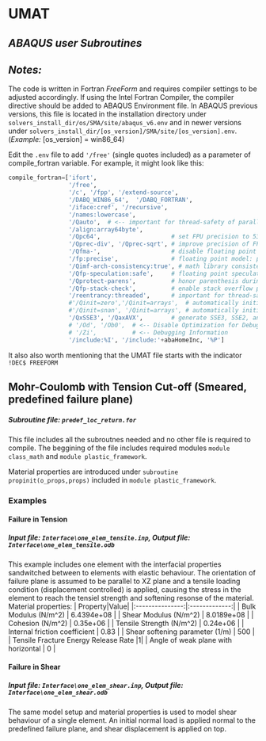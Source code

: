 # UMAT
## _ABAQUS user Subroutines_
## _Notes:_
The code is written in Fortran _FreeForm_ and requires compiler settings to be adjusted accordingly.
If using the Intel Fortran Compiler, the compiler directive should be added to ABAQUS Environment file.
In ABAQUS previous versions, this file is located in the installation directory under
`solvers_install_dir/os/SMA/site/abaqus_v6.env`
and in newer versions under
`solvers_install_dir/[os_version]/SMA/site/[os_version].env`.  (_Example:_ [os_version] = win86_64)

Edit the `.env` file to add `'/free'` (single quotes included) as a parameter of compile_fortran variable.
For example, it might look like this:
```python
compile_fortran=['ifort',
				 '/free',
                 '/c', '/fpp', '/extend-source', 
                 '/DABQ_WIN86_64',  '/DABQ_FORTRAN',
                 '/iface:cref', '/recursive',
				 '/names:lowercase',
                 '/Qauto',  # <-- important for thread-safety of parallel user subroutines
                 '/align:array64byte',
                 '/Qpc64',                    # set FPU precision to 53 bit significand
                 '/Qprec-div', '/Qprec-sqrt', # improve precision of FP divides and sqrt
                 '/Qfma-',                    # disable floating point fused multiply-add
                 '/fp:precise',               # floating point model: precise 
                 '/Qimf-arch-consistency:true', # math library consistent results
                 '/Qfp-speculation:safe',     # floating point speculations only when safe
                 '/Qprotect-parens',          # honor parenthesis during expression evaluation
                 '/Qfp-stack-check',          # enable stack overflow protection checks
                 '/reentrancy:threaded',      # important for thread-safety
                 #'/Qinit=zero','/Qinit=arrays',  # automatically initialize all arrays to zero
                 #'/Qinit=snan', '/Qinit=arrays', # automatically initialize all arrays to SNAN
                 '/QxSSE3', '/QaxAVX',        # generate SSE3, SSE2, and SSE instructions
                 # '/Od', '/Ob0',  # <-- Disable Optimization for Debugging
                 # '/Zi',          # <-- Debugging Information
                 '/include:%I', '/include:'+abaHomeInc, '%P']
```
It also also worth mentioning that the UMAT file starts with the indicator `!DEC$ FREEFORM`

## Mohr-Coulomb with Tension Cut-off (Smeared, predefined failure plane)
##### Subroutine file: `predef_loc_return.for`
This file includes all the subroutnes needed and no other file is required to compile.
The beggining of the file includes required modules `module class_math` and `module plastic_framework`.

Material properties are introduced under `subroutine propinit(o_props,props)` included in `module plastic_framework`.

### Examples
#### Failure in Tension
##### Input file: `Interface\one_elem_tensile.inp`, Output file: `Interface\one_elem_tensile.odb`
This example includes one element with the interfacial properties sandwitched between to elements with elastic behaviour.
The orientation of failure plane is assumed to be parallel to XZ plane and a tensile loading condition (displacement controlled) is applied, causing the stress in the element to reach the tensiel strength and softening resonse of the material.
Material properties:
| Property|Value|
|:---------------:|:-------------:|
| Bulk Modulus (N/m^2) | 6.4394e+08 |
| Shear Modulus (N/m^2) | 8.0189e+08 |
| Cohesion (N/m^2) | 0.35e+06 |
| Tensile Strength (N/m^2) | 0.24e+06 |
| Internal friction coefficient | 0.83 |
| Shear softening parameter (1/m) | 500 |
| Tensile Fracture Energy Release Rate |1|
| Angle of weak plane with horizontal | 0 |

#### Failure in Shear
##### Input file: `Interface\one_elem_shear.inp`, Output file: `Interface\one_elem_shear.odb`
The same model setup and material properties is used to model shear behaviour of a single element. An initial normal load is applied normal to the predefined failure plane, and shear displacement is applied on top.

